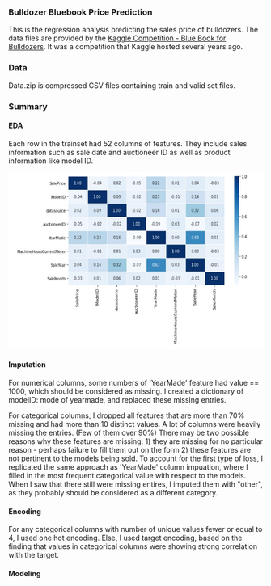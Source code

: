 ### Bulldozer Bluebook Price Prediction
This is the regression analysis predicting the sales price of bulldozers. The data files are provided by the [Kaggle Competition - Blue Book for Bulldozers](https://www.kaggle.com/c/bluebook-for-bulldozers/overview). It was a competition that Kaggle hosted several years ago.

### Data 
Data.zip is compressed CSV files containing train and valid set files. 

### Summary

#### EDA
Each row in the trainset had 52 columns of features. They include sales information such as sale date and auctioneer ID as well as product information like model ID. 
<p align="center">
  <img src="images/corr_plot.JPG" width="600" height="350">
</p>

#### Imputation
For numerical columns, some numbers of 'YearMade' feature had value == 1000, which should be considered as missing. I created a dictionary of modelID: mode of yearmade, and replaced these missing entries.

For categorical columns, I dropped all features that are more than 70% missing and had more than 10 distinct values. A lot of columns were heavily missing the entries. (Few of them over 90%) There may be two possible reasons why these features are missing: 1) they are missing for no particular reason - perhaps failure to fill them out on the form 2) these features are not pertinent to the models being sold. To account for the first type of loss, I replicated the same approach as 'YearMade' column impuation, where I filled in the most frequent categorical value with respect to the models. When I saw that there still were missing entires, I imputed them with "other", as they probably should be considered as a different category.

#### Encoding
For any categorical columns with number of unique values fewer or equal to 4, I used one hot encoding. Else, I used target encoding, based on the finding that values in categorical columns were showing strong correlation with the target. 

#### Modeling



